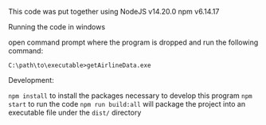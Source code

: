 This code was put together using
  NodeJS v14.20.0
  npm v6.14.17

Running the code in windows

open command prompt where the program is dropped and run the following command:

`C:\path\to\executable>getAirlineData.exe`

Development:

`npm install` to install the packages necessary to develop this program
`npm start` to run the code
`npm run build:all` will package the project into an executable file under the `dist/` directory

